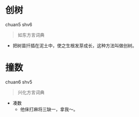 # 创树
chuan5 shv6
> 如东方言词典
- 把树苗扦插在泥土中，使之生根发芽成长，这种方法叫做创树。

# 撞数
chuan6 shv5
> 兴化方言词典
- 凑数
  - 他俫打麻将三缺一，拿我～。
